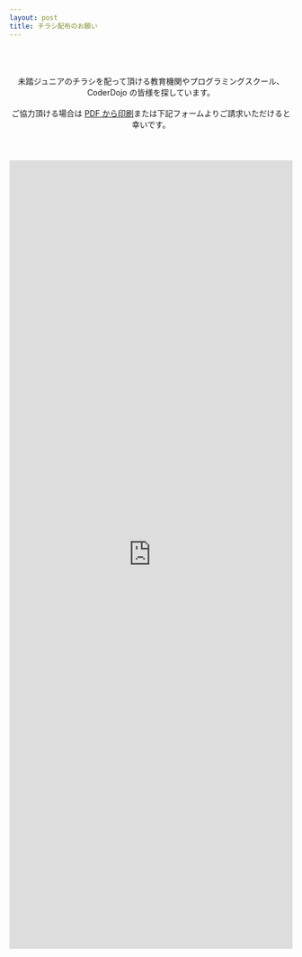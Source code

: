 ```yaml
---
layout: post
title: チラシ配布のお願い
---
```


<style>
.iframe-form{
  margin: auto;
  display: block;
  height: 1400px;
}
 
@media screen and (max-width: 600px){
  .iframe-form{
    height: 1500px;
    width:  120%;
    margin-left: -30px;
  }
}
</style>

<p style="text-align:center; padding: 50px 0px 40px;">
  未踏ジュニアのチラシを配って頂ける教育機関やプログラミングスクール、CoderDojo の皆様を探しています。<br>
  <br>
  ご協力頂ける場合は <a href="/assets/download/flyer_2020.pdf">PDF から印刷</a>または下記フォームよりご請求いただけると幸いです。<br>
</p>

<iframe src="https://docs.google.com/forms/d/e/1FAIpQLSf6KGz9VcF_M6I05lGCPIDUpJj-llx_jUb6Kvt_Gza0075vMA/viewform?embedded=true" width="100%" class="iframe-form" frameborder="0" marginheight="0" marginwidth="0">読み込み中...</iframe>

